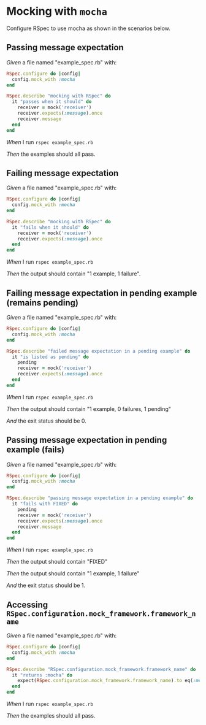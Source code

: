 # Mocking with `mocha`

Configure RSpec to use mocha as shown in the scenarios below.

## Passing message expectation

_Given_ a file named "example_spec.rb" with:

```ruby
RSpec.configure do |config|
  config.mock_with :mocha
end

RSpec.describe "mocking with RSpec" do
  it "passes when it should" do
    receiver = mock('receiver')
    receiver.expects(:message).once
    receiver.message
  end
end
```

_When_ I run `rspec example_spec.rb`

_Then_ the examples should all pass.

## Failing message expectation

_Given_ a file named "example_spec.rb" with:

```ruby
RSpec.configure do |config|
  config.mock_with :mocha
end

RSpec.describe "mocking with RSpec" do
  it "fails when it should" do
    receiver = mock('receiver')
    receiver.expects(:message).once
  end
end
```

_When_ I run `rspec example_spec.rb`

_Then_ the output should contain "1 example, 1 failure".

## Failing message expectation in pending example (remains pending)

_Given_ a file named "example_spec.rb" with:

```ruby
RSpec.configure do |config|
  config.mock_with :mocha
end

RSpec.describe "failed message expectation in a pending example" do
  it "is listed as pending" do
    pending
    receiver = mock('receiver')
    receiver.expects(:message).once
  end
end
```

_When_ I run `rspec example_spec.rb`

_Then_ the output should contain "1 example, 0 failures, 1 pending"

_And_ the exit status should be 0.

## Passing message expectation in pending example (fails)

_Given_ a file named "example_spec.rb" with:

```ruby
RSpec.configure do |config|
  config.mock_with :mocha
end

RSpec.describe "passing message expectation in a pending example" do
  it "fails with FIXED" do
    pending
    receiver = mock('receiver')
    receiver.expects(:message).once
    receiver.message
  end
end
```

_When_ I run `rspec example_spec.rb`

_Then_ the output should contain "FIXED"

_Then_ the output should contain "1 example, 1 failure"

_And_ the exit status should be 1.

## Accessing `RSpec.configuration.mock_framework.framework_name`

_Given_ a file named "example_spec.rb" with:

```ruby
RSpec.configure do |config|
  config.mock_with :mocha
end

RSpec.describe "RSpec.configuration.mock_framework.framework_name" do
  it "returns :mocha" do
    expect(RSpec.configuration.mock_framework.framework_name).to eq(:mocha)
  end
end
```

_When_ I run `rspec example_spec.rb`

_Then_ the examples should all pass.
